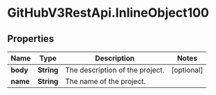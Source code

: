 # GitHubV3RestApi.InlineObject100

## Properties

Name | Type | Description | Notes
------------ | ------------- | ------------- | -------------
**body** | **String** | The description of the project. | [optional] 
**name** | **String** | The name of the project. | 


